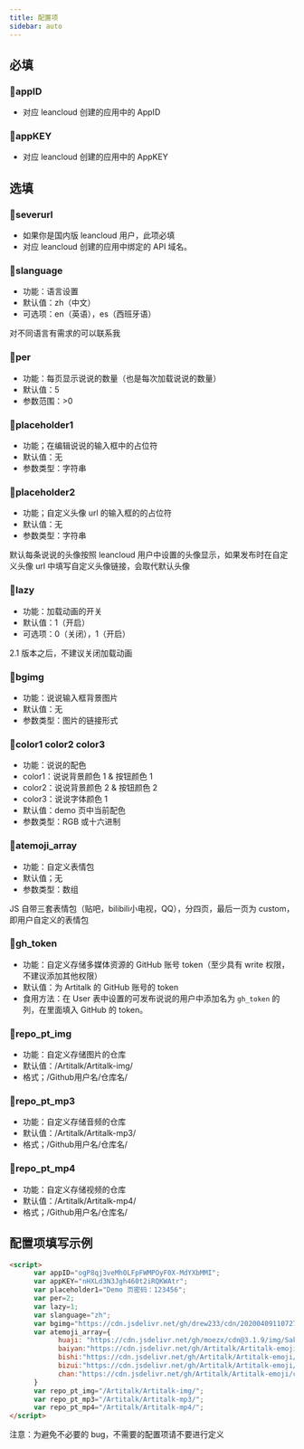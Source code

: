```yaml
---
title: 配置项
sidebar: auto
---
```


## 必填

### 📌appID

* 对应 leancloud 创建的应用中的 AppID

### 📌appKEY

* 对应 leancloud 创建的应用中的 AppKEY

## 选填

### 📌severurl

* 如果你是国内版 leancloud 用户，此项必填
* 对应 leancloud 创建的应用中绑定的 API 域名。

### 📌slanguage

* 功能：语言设置
* 默认值：zh（中文）
* 可选项：en（英语），es（西班牙语）

对不同语言有需求的可以联系我

### 📌per

* 功能：每页显示说说的数量（也是每次加载说说的数量）
* 默认值：5
* 参数范围：>0

### 📌placeholder1

* 功能；在编辑说说的输入框中的占位符
* 默认值：无
* 参数类型：字符串

### 📌placeholder2

* 功能；自定义头像 url 的输入框的的占位符
* 默认值：无
* 参数类型：字符串

默认每条说说的头像按照 leancloud 用户中设置的头像显示，如果发布时在自定义头像 url 中填写自定义头像链接，会取代默认头像

### 📌lazy

* 功能：加载动画的开关
* 默认值：1（开启）
* 可选项：0（关闭），1（开启）

2.1 版本之后，不建议关闭加载动画

### 📌bgimg

* 功能：说说输入框背景图片
* 默认值：无
* 参数类型：图片的链接形式

### 📌color1 color2 color3

* 功能：说说的配色
* color1：说说背景颜色 1 & 按钮颜色 1
* color2：说说背景颜色 2 & 按钮颜色 2
* color3：说说字体颜色 1
* 默认值：demo 页中当前配色
* 参数类型：RGB 或十六进制

### 📌atemoji_array

* 功能：自定义表情包
* 默认值；无
* 参数类型：数组

JS 自带三套表情包（贴吧，bilibili小电视，QQ），分四页，最后一页为 custom，即用户自定义的表情包

### 📌gh_token

* 功能：自定义存储多媒体资源的 GitHub 账号 token（至少具有 write 权限，不建议添加其他权限）
* 默认值：为 Artitalk 的 GitHub 账号的 token
* 食用方法：在 User 表中设置的可发布说说的用户中添加名为 `gh_token` 的列，在里面填入 GitHub 的 token。

### 📌repo_pt_img

* 功能：自定义存储图片的仓库
* 默认值：/Artitalk/Artitalk-img/
* 格式；/Github用户名/仓库名/
  
### 📌repo_pt_mp3

* 功能：自定义存储音频的仓库
* 默认值：/Artitalk/Artitalk-mp3/
* 格式；/Github用户名/仓库名/
  
### 📌repo_pt_mp4

* 功能：自定义存储视频的仓库
* 默认值：/Artitalk/Artitalk-mp4/
* 格式；/Github用户名/仓库名/

## 配置项填写示例

```html
<script>
      var appID="ogP8qj3veMh0LFpFWMPOyF0X-MdYXbMMI";
      var appKEY="nHXLd3N3Jgh460t2iRQKWAtr";
      var placeholder1="Demo 页密码：123456";
      var per=2;
      var lazy=1;
      var slanguage="zh";
      var bgimg="https://cdn.jsdelivr.net/gh/drew233/cdn/20200409110727.webp";
      var atemoji_array={
            huaji: "https://cdn.jsdelivr.net/gh/moezx/cdn@3.1.9/img/Sakura/images/smilies/icon_huaji.gif",
            baiyan:"https://cdn.jsdelivr.net/gh/Artitalk/Artitalk-emoji/baiyan.png",
            bishi:"https://cdn.jsdelivr.net/gh/Artitalk/Artitalk-emoji/bishi.png",
            bizui:"https://cdn.jsdelivr.net/gh/Artitalk/Artitalk-emoji/bizui.png",
            chan:"https://cdn.jsdelivr.net/gh/Artitalk/Artitalk-emoji/chan.png"
      }
      var repo_pt_img="/Artitalk/Artitalk-img/";
      var repo_pt_mp3="/Artitalk/Artitalk-mp3/";
      var repo_pt_mp4="/Artitalk/Artitalk-mp4/";
</script>
```

注意：为避免不必要的 bug，不需要的配置项请不要进行定义

<ins class="adsbygoogle"
     style="display:block"
     data-ad-format="fluid"
     data-ad-layout-key="-fb+5w+4e-db+86"
     data-ad-client="ca-pub-9420537843748923"
     data-ad-slot="8405286900"></ins>
<script>
     (adsbygoogle = window.adsbygoogle || []).push({});
</script>
